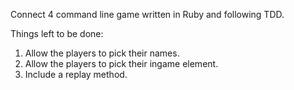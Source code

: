 Connect 4 command line game written in Ruby and following TDD.

Things left to be done:

1. Allow the players to pick their names.
2. Allow the players to pick their ingame element.
3. Include a replay method.
